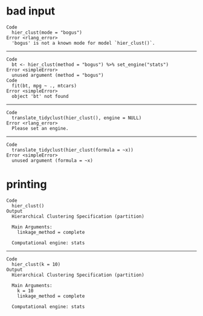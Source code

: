 # bad input

    Code
      hier_clust(mode = "bogus")
    Error <rlang_error>
      'bogus' is not a known mode for model `hier_clust()`.

---

    Code
      bt <- hier_clust(method = "bogus") %>% set_engine("stats")
    Error <simpleError>
      unused argument (method = "bogus")
    Code
      fit(bt, mpg ~ ., mtcars)
    Error <simpleError>
      object 'bt' not found

---

    Code
      translate_tidyclust(hier_clust(), engine = NULL)
    Error <rlang_error>
      Please set an engine.

---

    Code
      translate_tidyclust(hier_clust(formula = ~x))
    Error <simpleError>
      unused argument (formula = ~x)

# printing

    Code
      hier_clust()
    Output
      Hierarchical Clustering Specification (partition)
      
      Main Arguments:
        linkage_method = complete
      
      Computational engine: stats 
      

---

    Code
      hier_clust(k = 10)
    Output
      Hierarchical Clustering Specification (partition)
      
      Main Arguments:
        k = 10
        linkage_method = complete
      
      Computational engine: stats 
      

